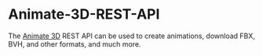 # Animate-3D-REST-API
The [Animate 3D](https://www.deepmotion.com) REST API can be used to create animations, download FBX, BVH, and other formats, and much more.
